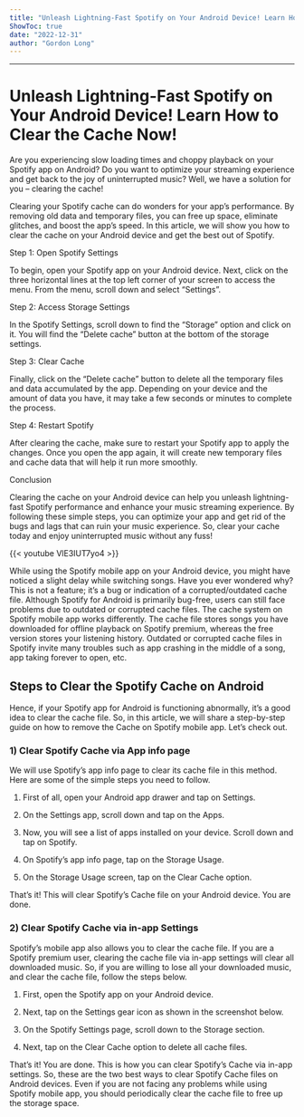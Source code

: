 ```yaml
---
title: "Unleash Lightning-Fast Spotify on Your Android Device! Learn How to Clear the Cache Now!"
ShowToc: true 
date: "2022-12-31"
author: "Gordon Long"
---
```

*****
# Unleash Lightning-Fast Spotify on Your Android Device! Learn How to Clear the Cache Now!

Are you experiencing slow loading times and choppy playback on your Spotify app on Android? Do you want to optimize your streaming experience and get back to the joy of uninterrupted music? Well, we have a solution for you – clearing the cache! 

Clearing your Spotify cache can do wonders for your app’s performance. By removing old data and temporary files, you can free up space, eliminate glitches, and boost the app’s speed. In this article, we will show you how to clear the cache on your Android device and get the best out of Spotify.

Step 1: Open Spotify Settings

To begin, open your Spotify app on your Android device. Next, click on the three horizontal lines at the top left corner of your screen to access the menu. From the menu, scroll down and select “Settings”.

Step 2: Access Storage Settings

In the Spotify Settings, scroll down to find the “Storage” option and click on it. You will find the “Delete cache” button at the bottom of the storage settings.

Step 3: Clear Cache

Finally, click on the “Delete cache” button to delete all the temporary files and data accumulated by the app. Depending on your device and the amount of data you have, it may take a few seconds or minutes to complete the process. 

Step 4: Restart Spotify

After clearing the cache, make sure to restart your Spotify app to apply the changes. Once you open the app again, it will create new temporary files and cache data that will help it run more smoothly.

Conclusion

Clearing the cache on your Android device can help you unleash lightning-fast Spotify performance and enhance your music streaming experience. By following these simple steps, you can optimize your app and get rid of the bugs and lags that can ruin your music experience. So, clear your cache today and enjoy uninterrupted music without any fuss!

{{< youtube VlE3IUT7yo4 >}} 



While using the Spotify mobile app on your Android device, you might have noticed a slight delay while switching songs. Have you ever wondered why? This is not a feature; it’s a bug or indication of a corrupted/outdated cache file. Although Spotify for Android is primarily bug-free, users can still face problems due to outdated or corrupted cache files.
The cache system on Spotify mobile app works differently. The cache file stores songs you have downloaded for offline playback on Spotify premium, whereas the free version stores your listening history. Outdated or corrupted cache files in Spotify invite many troubles such as app crashing in the middle of a song, app taking forever to open, etc.

 
## Steps to Clear the Spotify Cache on Android


Hence, if your Spotify app for Android is functioning abnormally, it’s a good idea to clear the cache file. So, in this article, we will share a step-by-step guide on how to remove the Cache on Spotify mobile app. Let’s check out.

 
### 1) Clear Spotify Cache via App info page


We will use Spotify’s app info page to clear its cache file in this method. Here are some of the simple steps you need to follow.
1. First of all, open your Android app drawer and tap on Settings.

2. On the Settings app, scroll down and tap on the Apps.

3. Now, you will see a list of apps installed on your device. Scroll down and tap on Spotify.

4. On Spotify’s app info page, tap on the Storage Usage.

5. On the Storage Usage screen, tap on the Clear Cache option.

That’s it! This will clear Spotify’s Cache file on your Android device. You are done.

 
### 2) Clear Spotify Cache via in-app Settings


Spotify’s mobile app also allows you to clear the cache file. If you are a Spotify premium user, clearing the cache file via in-app settings will clear all downloaded music. So, if you are willing to lose all your downloaded music, and clear the cache file, follow the steps below.
1. First, open the Spotify app on your Android device.
2. Next, tap on the Settings gear icon as shown in the screenshot below.

3. On the Spotify Settings page, scroll down to the Storage section.

4. Next, tap on the Clear Cache option to delete all cache files.

That’s it! You are done. This is how you can clear Spotify’s Cache via in-app settings.
So, these are the two best ways to clear Spotify Cache files on Android devices. Even if you are not facing any problems while using Spotify mobile app, you should periodically clear the cache file to free up the storage space.




